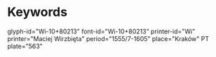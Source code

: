 # Keywords
glyph-id="Wi-10+80213"
font-id="Wi-10+80213"
printer-id="Wi"
printer="Maciej Wirzbięta"
period="1555/7-1605"
place="Kraków"
PT plate="563"
